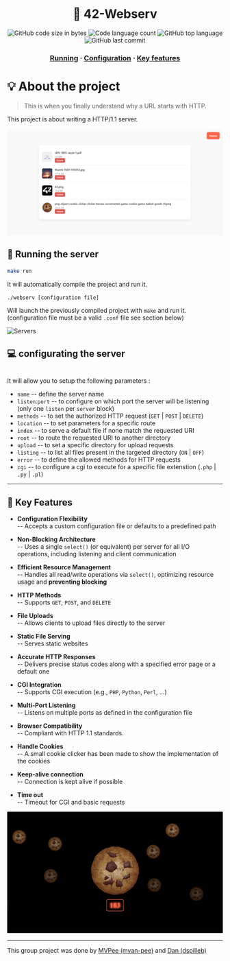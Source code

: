 <h1 align="center">
	📖 42-Webserv
</h1>

<p align="center">
	<img alt="GitHub code size in bytes" src="https://img.shields.io/github/languages/code-size/MVPee/42-webserv?color=lightblue" />
	<img alt="Code language count" src="https://img.shields.io/github/languages/count/MVPee/42-webserv?color=yellow" />
	<img alt="GitHub top language" src="https://img.shields.io/github/languages/top/MVPee/42-webserv?color=blue" />
	<img alt="GitHub last commit" src="https://img.shields.io/github/last-commit/MVPee/42-webserv?color=green" />
</p>

<h3 align="center">
	<a href="#-running-the-server">Running</a>
	<span> · </span>
	<a href="#-running-the-server">Configuration</a>
	<span> · </span>
	<a href="#-key-features">Key features</a>
</h3>


# 💡 About the project
>This is when you finally understand why a URL starts
with HTTP.

This project is about writing a HTTP/1.1 server.

![gallery](./images/gallery.png)

## 🚀 Running the server 

```bash
make run
```
It will automatically compile the project and run it.
```bash
./webserv [configuration file]
```
Will launch the previously compiled project with `make` and run it. (configuration file must be a valid `.conf` file see section below)

![Servers](https://github.com/user-attachments/assets/320dfa86-b882-463f-adc4-65493e32c620)

## 💻 configurating the server

</br>It will allow you to setup the following parameters :
- `name` -- define the server name
- `listen`:`port` -- to configure on which port the server will be listening (only one `listen` per `server` block)
- `methods` -- to set the authorized HTTP request (`GET` | `POST` | `DELETE`)
- `location` -- to set parameters for a specific route
- `index` -- to serve a default file if none match the requested URI
- `root` -- to route the requested URI to another directory
- `upload` -- to set a specific directory for upload requests
- `listing` -- to list all files present in the targeted directory (`ON` | `OFF`)
- `error` -- to define the allowed methods for HTTP requests
- `cgi` -- to configure a cgi to execute for a specific file extenstion (`.php` | `.py` | `.pl`)

------------
## 📜 Key Features

- **Configuration Flexibility**  
  -- Accepts a custom configuration file or defaults to a predefined path

- **Non-Blocking Architecture**  
  -- Uses a single `select()` (or equivalent) per server for all I/O operations, including listening and client communication

- **Efficient Resource Management**  
  -- Handles all read/write operations via `select()`, optimizing resource usage and **preventing blocking**

- **HTTP Methods**  
  -- Supports `GET`, `POST`, and `DELETE`

- **File Uploads**  
  -- Allows clients to upload files directly to the server

- **Static File Serving**  
  -- Serves static websites

- **Accurate HTTP Responses**  
  -- Delivers precise status codes along with a specified error page or a default one

- **CGI Integration**  
  -- Supports CGI execution (e.g., `PHP`, `Python`, `Perl`, ...)

- **Multi-Port Listening**  
  -- Listens on multiple ports as defined in the configuration file

- **Browser Compatibility**  
  -- Compliant with HTTP 1.1 standards.

- **Handle Cookies**  
  -- A small cookie clicker has been made to show the implementation of the cookies

- **Keep-alive connection**  
  -- Connection is kept alive if possible

- **Time out**  
  -- Timeout for CGI and basic requests

![Cookie-clicker](./images/Cookie-clicker.png)

---
This group project was done by [MVPee (mvan-pee)](https://github.com/MVPee) and [Dan (dspilleb)](https://github.com/dspilleb)

